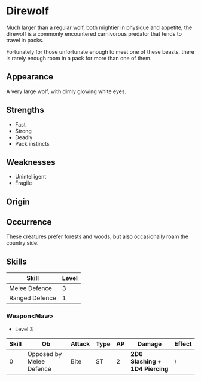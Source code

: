 # Direwolf
Much larger than a regular wolf, both mightier in physique and appetite, the direwolf is a commonly encountered carnivorous predator that tends to travel in packs. 

Fortunately for those unfortunate enough to meet one of these beasts, there is rarely enough room in a pack for more than one of them. 

## Appearance
A very large wolf, with dimly glowing white eyes. 

## Strengths
* Fast
* Strong
* Deadly
* Pack instincts

## Weaknesses
* Unintelligent
* Fragile

## Origin


## Occurrence
These creatures prefer forests and woods, but also occasionally roam the country side. 

## Skills
| Skill                    | Level | 
| ------------------------ | ----- | 
| Melee Defence            | 3     | 
| Ranged Defence           | 1     | 

### Weapon\<Maw\>
* Level 3

| Skill | **Ob** | Attack | Type | AP | Damage | Effect |
| ----- | ------ | ------ | ---- | -- | ------ | ------ |
| 0 | Opposed by Melee Defence | Bite | ST | 2 | **2D6** **Slashing** + **1D4** **Piercing** | / |
